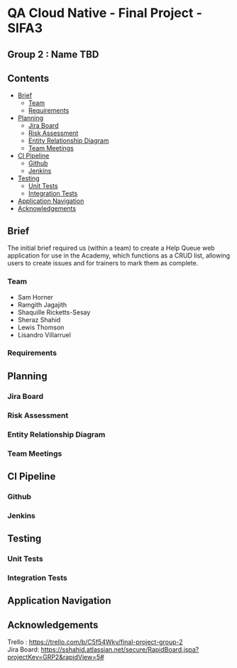 # QA Cloud Native - Final Project - SIFA3
## Group 2 : Name TBD

## Contents
* [Brief](#brief)
	* [Team](#team)
	* [Requirements](#requirenments)
* [Planning](#planning)
	* [Jira Board](#jira-board)
	* [Risk Assessment](#risk-asessment)
	* [Entity Relationship Diagram](#entity-relationship-diagram)
	* [Team Meetings](#team-meetings)
* [CI Pipeline](#ci-pipeline)
	* [Github](#github)
	* [Jenkins](#jenkins)
* [Testing](#testing)
	* [Unit Tests](#unit-tests)
	* [Integration Tests](#integration-tests)
* [Application Navigation](#application-navigation)
* [Acknowledgements](#acknowledgements)

## Brief
The initial brief required us (within a team) to create a Help Queue web application for use in the Academy, which functions as a CRUD list, allowing users to create issues and for trainers to mark them as complete.

### Team
* Sam Horner
* Ramgith Jagajith
* Shaquille Ricketts-Sesay
* Sheraz Shahid
* Lewis Thomson
* Lisandro Villarruel

### Requirements

## Planning

### Jira Board

### Risk Assessment

### Entity Relationship Diagram

### Team Meetings

## CI Pipeline

### Github

### Jenkins

## Testing

### Unit Tests

### Integration Tests

## Application Navigation

## Acknowledgements
	

Trello : https://trello.com/b/C5f54Wkv/final-project-group-2 <br>
Jira Board: https://sshahid.atlassian.net/secure/RapidBoard.jspa?projectKey=GRP2&rapidView=5# <br>
